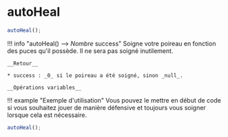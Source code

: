 # autoHeal
```js
autoHeal();
```
!!! info "autoHeal() --> _Nombre_ success"
    Soigne votre poireau en fonction des puces qu'il possède. Il ne sera pas soigné inutilement.
    
    __Retour__
    
    * success : _0_ si le poireau a été soigné, sinon _null_.
    
    __Opérations variables__
    
!!! example "Exemple d'utilisation"
    Vous pouvez le mettre en début de code si vous souhaitez jouer de manière défensive et toujours vous soigner
    lorsque cela est nécessaire.
    
```js
autoHeal();
```



